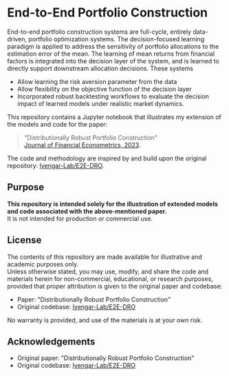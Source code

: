 # End-to-End Portfolio Construction
	
  End-to-end portfolio construction systems are full-cycle, entirely data-driven, portfolio optimization systems. The decision-focused learning paradigm is applied to address the sensitivity of portfolio allocations to the estimation error of the mean. The learning of mean returns from financial factors is integrated into the decision layer of the system, and is learned to directly support downstream allocation decisions. These systems 
 - Allow learning the risk aversion parameter from the data
- Allow flexibility on the objective function of the decision layer
- Incorporated robust backtesting workflows to evaluate the decision impact of learned models under realistic market dynamics.
  
This repository contains a Jupyter notebook that illustrates my extension of the models and code for the paper:

> "Distributionally Robust Portfolio Construction"  
> [Journal of Financial Econometrics, 2023](https://www.tandfonline.com/doi/full/10.1080/14697688.2023.2236148).

The code and methodology are inspired by and build upon the original repository: [Iyengar-Lab/E2E-DRO](https://github.com/Iyengar-Lab/E2E-DRO).




## Purpose

**This repository is intended solely for the illustration of extended models and code associated with the above-mentioned paper.**  
It is not intended for production or commercial use.

## License

The contents of this repository are made available for illustrative and academic purposes only.  
Unless otherwise stated, you may use, modify, and share the code and materials herein for non-commercial, educational, or research purposes, provided that proper attribution is given to the original paper and codebase:

- Paper: "Distributionally Robust Portfolio Construction"
- Original codebase: [Iyengar-Lab/E2E-DRO](https://github.com/Iyengar-Lab/E2E-DRO)

No warranty is provided, and use of the materials is at your own risk.

## Acknowledgements

- Original paper: "Distributionally Robust Portfolio Construction"
- Original codebase: [Iyengar-Lab/E2E-DRO](https://github.com/Iyengar-Lab/E2E-DRO)
